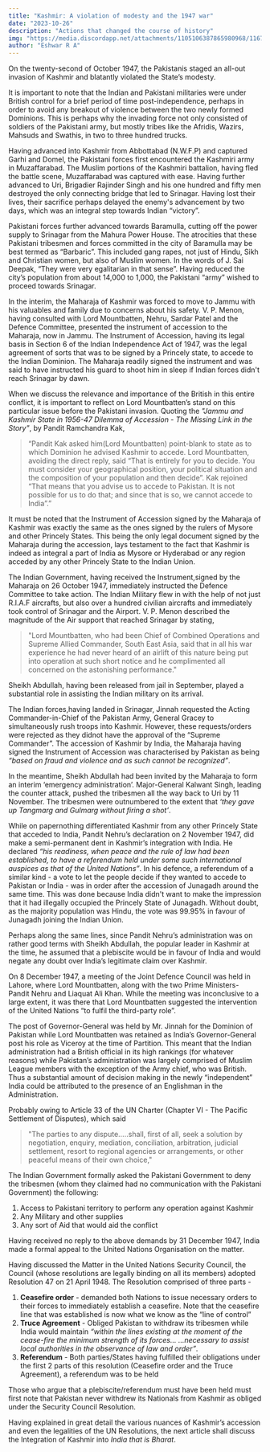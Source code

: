 ```yaml
---
title: "Kashmir: A violation of modesty and the 1947 war"
date: "2023-10-26"
description: "Actions that changed the course of history"
img: "https://media.discordapp.net/attachments/1105106387865980968/1167137202912899122/Indian_soldiers_fighting_in_1947_war.png"
author: "Eshwar R A"
---
```


On the twenty-second of October 1947, the Pakistanis staged an all-out invasion of Kashmir and blatantly violated the State’s modesty.

It is important to note that the Indian and Pakistani militaries were under British control for a brief period of time post-independence, perhaps in order to avoid any breakout of violence between the two newly formed Dominions. This is perhaps why the invading force not only consisted of soldiers of the Pakistani army, but mostly tribes like the Afridis, Wazirs, Mahsuds and Swathis, in two to three hundred trucks.

Having advanced into Kashmir from Abbottabad (N.W.F.P) and captured Garhi and Domel, the Pakistani forces first encountered the Kashmiri army in Muzaffarabad. The Muslim portions of the Kashmiri battalion, having fled the battle scene, Muzaffarabad was captured with ease. Having further advanced to Uri, Brigadier Rajinder Singh and his one hundred and fifty men destroyed the only connecting bridge that led to Srinagar. Having lost their lives, their sacrifice perhaps delayed the enemy's advancement by two days, which was an integral step towards Indian “victory”.

Pakistani forces further advanced towards Baramulla, cutting off the power supply to Srinagar from the Mahura Power House. The atrocities that these Pakistani tribesmen and forces committed in the city of Baramulla may be best termed as “Barbaric”. This included gang rapes, not just of Hindu, Sikh and Christian women, but also of Muslim women. In the words of J. Sai Deepak, “They were very egalitarian in that sense”. Having reduced the city’s population from about 14,000 to 1,000, the Pakistani “army” wished to proceed towards Srinagar.

In the interim, the Maharaja of Kashmir was forced to move to Jammu with his valuables and family due to concerns about his safety. V. P. Menon, having consulted with Lord Mountbatten, Nehru, Sardar Patel and the Defence Committee, presented the instrument of accession to the Maharaja, now in Jammu. The Instrument of Accession, having its legal basis in Section 6 of the Indian Independence Act of 1947, was the legal agreement of sorts that was to be signed by a Princely state, to accede to the Indian Dominion. The Maharaja readily signed the instrument and was said to have instructed his guard to shoot him in sleep if Indian forces didn't reach Srinagar by dawn.

When we discuss the relevance and importance of the British in this entire conflict, it is important to reflect on Lord Mountbatten’s stand on this particular issue before the Pakistani invasion. Quoting the *"Jammu and Kashmir State in 1956-47 Dilemma of Accession - The Missing Link in the Story"*, by Pandit Ramchandra Kak,

> “Pandit Kak asked him(Lord Mountbatten) point-blank to state as to which Dominion he advised Kashmir to accede. Lord Mountbatten, avoiding the direct reply, said “That is entirely for you to decide. You must consider your geographical position, your political situation and the composition of your population and then decide”. Kak rejoined “That means that you advise us to accede to Pakistan. It is not possible for us to do that; and since that is so, we cannot accede to India”.”

It must be noted that the Instrument of Accession signed by the Maharaja of Kashmir was exactly the same as the ones signed by the rulers of Mysore and other Princely States. This being the only legal document signed by the Maharaja during the accession, lays testament to the fact that Kashmir is indeed as integral a part of India as Mysore or Hyderabad or any region acceded by any other Princely State to the Indian Union.

The Indian Government, having received the Instrument,signed by the Maharaja on 26 October 1947, immediately instructed the Defence Committee to take action. The Indian Military flew in with the help of not just R.I.A.F aircrafts, but also over a hundred civilian aircrafts and immediately took control of Srinagar and the Airport. V. P. Menon described the magnitude of the Air support that reached Srinagar by stating,

> "Lord Mountbatten, who had been Chief of Combined Operations and Supreme Allied Commander, South East Asia, said that in all his war experience he had never heard of an airlift of this nature being put into operation at such short notice and he complimented all concerned on the astonishing performance."

Sheikh Abdullah, having been released from jail in September, played a substantial role in assisting the Indian military on its arrival.

The Indian forces,having landed in Srinagar, Jinnah requested the Acting Commander-in-Chief of the Pakistan Army, General Gracey to simultaneously rush troops into Kashmir. However, these requests/orders were rejected as they didnot have the approval of the “Supreme Commander”. The accession of Kashmir by India, the Maharaja having signed the Instrument of Accession was characterised by Pakistan as being *“based on fraud and violence and as such cannot be recognized”*.

In the meantime, Sheikh Abdullah had been invited by the Maharaja to form an interim ‘emergency administration’. Major-General Kalwant Singh, leading the counter attack, pushed the tribesmen all the way back to Uri by 11 November. The tribesmen were outnumbered to the extent that *‘they gave up Tangmarg and Gulmarg without firing a shot’*.

While on papernothing differentiated Kashmir from any other Princely State that acceded to India, Pandit Nehru’s declaration on 2 November 1947, did make a semi-permanent dent in Kashmir’s integration with India. He declared *“his readiness, when peace and the rule of law had been established, to have a referendum held under some such international auspices as that of the United Nations”*. In his defence, a referendum of a similar kind - a vote to let the people decide if they wanted to accede to Pakistan or India - was in order after the accession of Junagadh around the same time. This was done because India didn't want to make the impression that it had illegally occupied the Princely State of Junagadh. Without doubt, as the majority population was Hindu, the vote was 99.95% in favour of Junagadh joining the Indian Union.

Perhaps along the same lines, since Pandit Nehru’s administration was on rather good terms with Sheikh Abdullah, the popular leader in Kashmir at the time, he assumed that a plebiscite would be in favour of India and would negate any doubt over India’s legitimate claim over Kashmir.

On 8 December 1947, a meeting of the Joint Defence Council was held in Lahore, where Lord Mountbatten, along with the two Prime Ministers- Pandit Nehru and Liaquat Ali Khan. While the meeting was inconclusive to a large extent, it was there that Lord Mountbatten suggested the intervention of the United Nations “to fulfil the third-party role”.

The post of Governor-General was held by Mr. Jinnah for the Dominion of Pakistan while Lord Mountbatten was retained as India’s Governor-General post his role as Viceroy at the time of Partition. This meant that the Indian administration had a British official in its high rankings (for whatever reasons) while Pakistan’s administration was largely comprised of Muslim League members with the exception of the Army chief, who was British. Thus a substantial amount of decision making in the newly “independent” India could be attributed to the presence of an Englishman in the Administration.

Probably owing to Article 33 of the UN Charter (Chapter VI - The Pacific Settlement of Disputes), which said

> "The parties to any dispute…..shall, first of all, seek a solution by negotiation, enquiry, mediation, conciliation, arbitration, judicial settlement, resort to regional agencies or arrangements, or other peaceful means of their own choice,"

The Indian Government formally asked the Pakistani Government to deny the tribesmen (whom they claimed had no communication with the Pakistani Government) the following:

1. Access to Pakistani territory to perform any operation against Kashmir
1. Any Military and other supplies
1. Any sort of Aid that would aid the conflict

Having received no reply to the above demands by 31 December 1947, India made a formal appeal to the United Nations Organisation on the matter.

Having discussed the Matter in the United Nations Security Council, the Council (whose resolutions are legally binding on all its members) adopted Resolution 47 on 21 April 1948. The Resolution comprised of three parts -

1. **Ceasefire order** - demanded both Nations to issue necessary orders to their forces to immediately establish a ceasefire. Note that the ceasefire line that was established is now what we know as the “line of control”
1. **Truce Agreement** - Obliged Pakistan to withdraw its tribesmen while India would maintain *“within the lines existing at the moment of the cease-fire the minimum strength of its forces… ...necessary to assist local authorities in the observance of law and order”*.
1. **Referendum** - Both parties/States having fulfilled their obligations under the first 2 parts of this resolution (Ceasefire order and the Truce Agreement), a referendum was to be held

Those who argue that a plebiscite/referendum must have been held must first note that Pakistan never withdrew its Nationals from Kashmir as obliged under the Security Council Resolution.

Having explained in great detail the various nuances of Kashmir’s accession and even the legalities of the UN Resolutions, the next article shall discuss the Integration of Kashmir into *India that is Bharat*.

